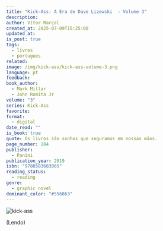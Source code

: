 ```yaml
---
title: "Kick-Ass: A Era de Dave Lizewski  - Volume 3"
description: 
author: Vítor Marçal
created_at: 2025-07-09T15:25:00
updated_at: 
is_post: true
tags:
  - livros
  - portugues
related: 
image: /img/kick-ass/kick-ass-volume-3.png
language: pt
feedback: 
book_author:
  - Mark Millar
  - John Romita Jr
volume: "3"
series: Kick-Ass
favorite: 
format:
  - digital
date_read: ""
is_book: true
quote: Os livros são sonhos que seguramos em nossas mãos.
page_number: 184
publisher:
  - Panini
publication_year: 2019
isbn: "9788583683865"
reading_status:
  - reading
genre:
  - graphic novel
dominant_color: "#556863"
---
```

![kick-ass](img/kick-ass/kick-ass-volume-3.png)

(Lendo)